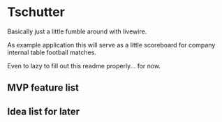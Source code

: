 # Tschutter

Basically just a little fumble around with livewire. 

As example application this will serve as a little scoreboard for company internal table football matches.

Even to lazy to fill out this readme properly... for now.


## MVP feature list

## Idea list for later  